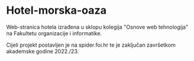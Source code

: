 # Hotel-morska-oaza

Web-stranica hotela izrađena u sklopu kolegija "Osnove web tehnologija" na Fakultetu organizacije i informatike.

Cijeli projekt postavljen je na spider.foi.hr te je zaključan završetkom akademske godine 2022./23.
